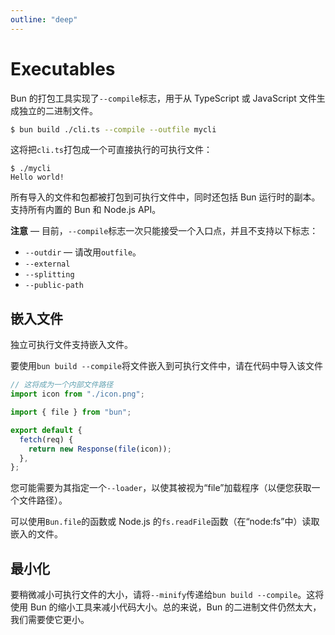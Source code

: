 ```yaml
---
outline: "deep"
---
```


# Executables

Bun 的打包工具实现了`--compile`标志，用于从 TypeScript 或 JavaScript 文件生成独立的二进制文件。

```bash
$ bun build ./cli.ts --compile --outfile mycli
```

这将把`cli.ts`打包成一个可直接执行的可执行文件：

```
$ ./mycli
Hello world!
```

所有导入的文件和包都被打包到可执行文件中，同时还包括 Bun 运行时的副本。支持所有内置的 Bun 和 Node.js API。

**注意** — 目前，`--compile`标志一次只能接受一个入口点，并且不支持以下标志：

- `--outdir` — 请改用`outfile`。
- `--external`
- `--splitting`
- `--public-path`

## 嵌入文件

独立可执行文件支持嵌入文件。

要使用`bun build --compile`将文件嵌入到可执行文件中，请在代码中导入该文件

```js
// 这将成为一个内部文件路径
import icon from "./icon.png";

import { file } from "bun";

export default {
  fetch(req) {
    return new Response(file(icon));
  },
};
```

您可能需要为其指定一个`--loader`，以使其被视为“file”加载程序（以便您获取一个文件路径）。

可以使用`Bun.file`的函数或 Node.js 的`fs.readFile`函数（在“node:fs”中）读取嵌入的文件。

## 最小化

要稍微减小可执行文件的大小，请将`--minify`传递给`bun build --compile`。这将使用 Bun 的缩小工具来减小代码大小。总的来说，Bun 的二进制文件仍然太大，我们需要使它更小。
